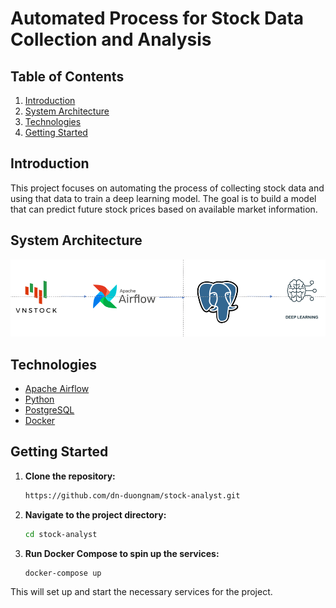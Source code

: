 # Automated Process for Stock Data Collection and Analysis

## Table of Contents

1. [Introduction](#introduction)
2. [System Architecture](#system-architecture)
3. [Technologies](#technologies)
4. [Getting Started](#getting-started)

## Introduction

This project focuses on automating the process of collecting stock data and using that data to train a deep learning model. The goal is to build a model that can predict future stock prices based on available market information.

## System Architecture

![System Architecture](./image/stock-analyst.png)

## Technologies

- [Apache Airflow](https://airflow.apache.org/)
- [Python](https://www.python.org/)
- [PostgreSQL](https://www.postgresql.org/)
- [Docker](https://www.docker.com/)

## Getting Started

1. **Clone the repository:**

    ```bash
    https://github.com/dn-duongnam/stock-analyst.git
    ```

2. **Navigate to the project directory:**

    ```bash
    cd stock-analyst
    ```

3. **Run Docker Compose to spin up the services:**

    ```bash
    docker-compose up
    ```

This will set up and start the necessary services for the project.
